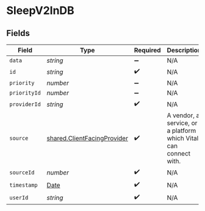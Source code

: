 # SleepV2InDB


## Fields

| Field                                                                                         | Type                                                                                          | Required                                                                                      | Description                                                                                   |
| --------------------------------------------------------------------------------------------- | --------------------------------------------------------------------------------------------- | --------------------------------------------------------------------------------------------- | --------------------------------------------------------------------------------------------- |
| `data`                                                                                        | *string*                                                                                      | :heavy_minus_sign:                                                                            | N/A                                                                                           |
| `id`                                                                                          | *string*                                                                                      | :heavy_check_mark:                                                                            | N/A                                                                                           |
| `priority`                                                                                    | *number*                                                                                      | :heavy_minus_sign:                                                                            | N/A                                                                                           |
| `priorityId`                                                                                  | *number*                                                                                      | :heavy_minus_sign:                                                                            | N/A                                                                                           |
| `providerId`                                                                                  | *string*                                                                                      | :heavy_check_mark:                                                                            | N/A                                                                                           |
| `source`                                                                                      | [shared.ClientFacingProvider](../../models/shared/clientfacingprovider.md)                    | :heavy_check_mark:                                                                            | A vendor, a service, or a platform which Vital can connect with.                              |
| `sourceId`                                                                                    | *number*                                                                                      | :heavy_check_mark:                                                                            | N/A                                                                                           |
| `timestamp`                                                                                   | [Date](https://developer.mozilla.org/en-US/docs/Web/JavaScript/Reference/Global_Objects/Date) | :heavy_check_mark:                                                                            | N/A                                                                                           |
| `userId`                                                                                      | *string*                                                                                      | :heavy_check_mark:                                                                            | N/A                                                                                           |